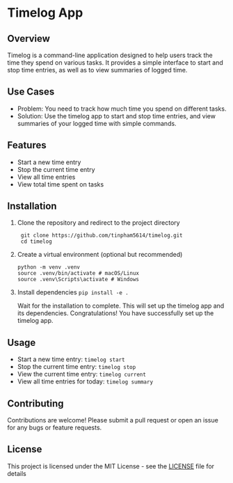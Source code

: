 # Timelog App

## Overview
Timelog is a command-line application designed to help users track the time they spend on various tasks. It provides a simple interface to start and stop time entries, as well as to view summaries of logged time.

## Use Cases
- Problem: You need to track how much time you spend on different tasks.
- Solution: Use the timelog app to start and stop time entries, and view summaries of your logged time with simple commands.

## Features
- Start a new time entry
- Stop the current time entry
- View all time entries
- View total time spent on tasks

## Installation
1. Clone the repository and redirect to the project directory
   ```
    git clone https://github.com/tinpham5614/timelog.git
    cd timelog
   ```
2. Create a virtual environment (optional but recommended)
    ```
    python -m venv .venv
    source .venv/bin/activate # macOS/Linux
    source .venv\Scripts\activate # Windows
    ```
3. Install dependencies
    `pip install -e .` 

    Wait for the installation to complete. This will set up the timelog app and its dependencies.
    Congratulations! You have successfully set up the timelog app.

## Usage
- Start a new time entry: `timelog start`
- Stop the current time entry: `timelog stop`
- View the current time entry: `timelog current`
- View all time entries for today: `timelog summary`

## Contributing
Contributions are welcome! Please submit a pull request or open an issue for any bugs or feature requests.

## License
This project is licensed under the MIT License - see the [LICENSE](LICENSE) file for details